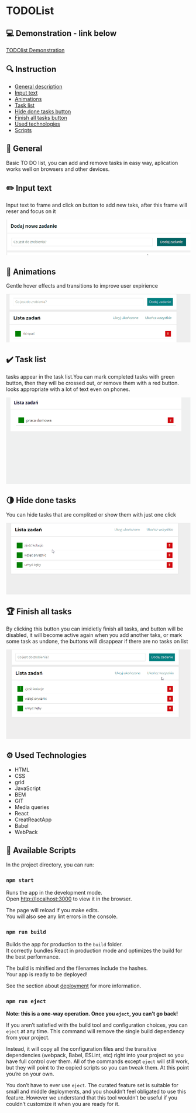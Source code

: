 # TODOList


## :computer: Demonstration - link below
[TODOlist Demonstration](https://krzysztof-jaczewski.github.io/toDoList-react/)
## :mag: Instruction
* [General description](#General)
* [Input text](#Input_text)
* [Animations](#Animations)
* [Task list](#Task_list)
* [Hide done tasks button](#Hide-done-tasks)
* [Finish all tasks button ](#Finish-all-tasks)
* [Used technologies](#Used-Technologies)
* [Scripts](#Available-Scripts)


## :memo: General
Basic TO DO list, you can add and remove tasks in easy way, aplication works well on browsers and other devices.
## :pencil2: Input text
Input text to frame and click on button to add new taks, after this frame will reser and focus on it

![logo](public/readme/Input.gif)

## :seedling: Animations 
Gentle hover effects and transitions to improve user expirience

![hidebutton](public/readme/animation.gif)
## :heavy_check_mark: Task list
tasks appear in the task list.You can mark completed tasks with green button, then they will be crossed out, or remove them with a red button. looks appropriate with a lot of text even on phones.

![input](public/readme/taskList.gif)
## :last_quarter_moon: Hide done tasks
You can hide tasks that are complited or show them with just one click

![hideButton](public/readme/hideDoneTasks.gif)
## :trophy: Finish all tasks
By clicking this button you can imidietly finish all tasks, and button will be disabled, it will become active again when you add another taks, or mark some task as undone, the buttons will disappear if there are no tasks on list

![hideAllTasksbutton](public/readme/allTasksDone.gif)
## :gear: Used Technologies

* HTML
* CSS 
* grid
* JavaScript
* BEM
* GIT
* Media queries
* React
* CreatReactApp
* Babel
* WebPack
## :wrench: Available Scripts

In the project directory, you can run:

### `npm start`

Runs the app in the development mode.\
Open [http://localhost:3000](http://localhost:3000) to view it in the browser.

The page will reload if you make edits.\
You will also see any lint errors in the console.

### `npm run build`

Builds the app for production to the `build` folder.\
It correctly bundles React in production mode and optimizes the build for the best performance.

The build is minified and the filenames include the hashes.\
Your app is ready to be deployed!

See the section about [deployment](https://facebook.github.io/create-react-app/docs/deployment) for more information.

### `npm run eject`

**Note: this is a one-way operation. Once you `eject`, you can’t go back!**

If you aren’t satisfied with the build tool and configuration choices, you can `eject` at any time. This command will remove the single build dependency from your project.

Instead, it will copy all the configuration files and the transitive dependencies (webpack, Babel, ESLint, etc) right into your project so you have full control over them. All of the commands except `eject` will still work, but they will point to the copied scripts so you can tweak them. At this point you’re on your own.

You don’t have to ever use `eject`. The curated feature set is suitable for small and middle deployments, and you shouldn’t feel obligated to use this feature. However we understand that this tool wouldn’t be useful if you couldn’t customize it when you are ready for it.

